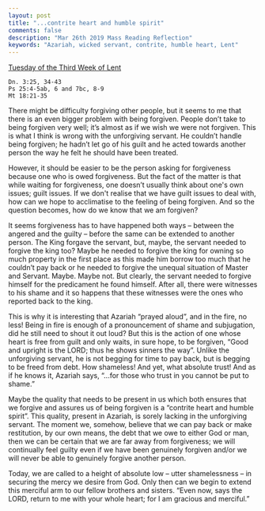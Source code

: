 ```yaml
---
layout: post
title: "...contrite heart and humble spirit"
comments: false
description: "Mar 26th 2019 Mass Reading Reflection"
keywords: "Azariah, wicked servant, contrite, humble heart, Lent"
---
```


[Tuesday of the Third Week of Lent](https://www.ewtn.com/daily-readings/?date=2019-03-26)

```
Dn. 3:25, 34-43
Ps 25:4-5ab, 6 and 7bc, 8-9
Mt 18:21-35
```
There might be difficulty forgiving other people, but it seems to me that there is an even bigger problem with being forgiven. People don’t take to being forgiven very well; it’s almost as if we wish we were not forgiven. This is what I think is wrong with the unforgiving servant. He couldn’t handle being forgiven; he hadn’t let go of his guilt and he acted towards another person the way he felt he should have been treated. 

However, it should be easier to be the person asking for forgiveness because one who is owed forgiveness. But the fact of the matter is that while waiting for forgiveness, one doesn’t usually think about one's own issues; guilt issues. If we don't realise that we have guilt issues to deal with, how can we hope to acclimatise to the feeling of being forgiven. And so the question becomes, how do we know that we am forgiven? 

It seems forgiveness has to have happened both ways – between the angered and the guilty – before the same can be extended to another person. The King forgave the servant, but, maybe, the servant needed to forgive the king too? Maybe he needed to forgive the king for owning so much property in the first place as this made him borrow too much that he couldn’t pay back or he needed to forgive the unequal situation of Master and Servant. Maybe. Maybe not. But clearly, the servant needed to forgive himself for the predicament he found himself. After all, there were witnesses to his shame and it so happens that these witnesses were the ones who reported back to the king. 

This is why it is interesting that Azariah “prayed aloud”, and in the fire, no less! Being in fire is enough of a pronouncement of shame and subjugation, did he still need to shout it out loud?  But this is the action of one whose heart is free from guilt and only waits, in sure hope, to be forgiven, “Good and upright is the LORD; thus he shows sinners the way”. Unlike the unforgiving servant, he is not begging for time to pay back, but is begging to be freed from debt. How shameless! And yet, what absolute trust! And as if he knows it, Azariah says, “...for those who trust in you cannot be put to shame.” 

Maybe the quality that needs to be present in us which both ensures that we forgive and assures us of being forgiven is a “contrite heart and humble spirit”. This quality, present in Azariah, is sorely lacking in the unforgiving servant. The moment we, somehow, believe that we can pay back or make restitution, by our own means, the debt that we owe to either God or man, then we can be certain that we are far away from forgiveness; we will continually feel guilty even if we have been genuinely forgiven and/or we will never be able to genuinely forgive another person. 

Today, we are called to a height of absolute low – utter shamelessness – in securing the mercy we desire from God. Only then can we begin to extend this merciful arm to our fellow brothers and sisters.  “Even now, says the LORD, return to me with your whole heart; for I am gracious and merciful.”
